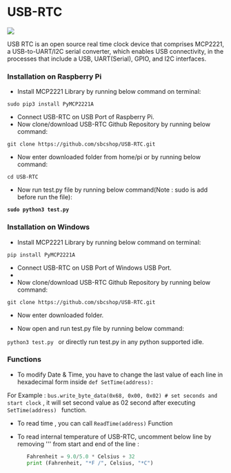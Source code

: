 # USB-RTC

<img src ="https://cdn.shopify.com/s/files/1/1217/2104/products/2_ad2ee31c-71ef-44dc-82d0-986541b065e5.jpg?v=1665636610&width=600" />

USB RTC is an open source real time clock device that comprises MCP2221, a USB-to-UART/I2C serial converter, which enables USB connectivity, in the processes that include a USB, UART(Serial), GPIO, and I2C interfaces. 

### Installation on Raspberry Pi

* Install MCP2221 Library by running below command on terminal:

``` sudo pip3 install PyMCP2221A ```
              
* Connect USB-RTC on USB Port of Raspberry Pi.
* Now clone/download USB-RTC Github Repository by running below command:

```git clone https://github.com/sbcshop/USB-RTC.git ```

* Now enter downloaded folder from home/pi or by running below command:

``` cd USB-RTC ```

* Now run test.py file by running below command(Note : sudo is add before run the file):

**```sudo python3 test.py ```**

### Installation on Windows

* Install MCP2221 Library by running below command on terminal:

``` pip install PyMCP2221A ```
              
* Connect USB-RTC on USB Port of Windows USB Port.
* 
* Now clone/download USB-RTC Github Repository by running below command:

```git clone https://github.com/sbcshop/USB-RTC.git ```

* Now enter downloaded folder.


* Now open and run test.py file by running below command:

```python3 test.py ``` or directly run test.py in any python supported idle.

### Functions

* To modify Date & Time, you have to change the last value of each line in hexadecimal form inside ```def SetTime(address):```

For Example : ``` bus.write_byte_data(0x68, 0x00, 0x02) # set seconds and start clock ``` , it will set second value as 02 second after executing  ```SetTime(address) ``` function.

* To read time , you can call ```ReadTime(address)``` Function
* To read internal temperature of USB-RTC, uncomment below line by removing ''' from start and end of the line :

    ```python Celsius = getTemp(address)
       Fahrenheit = 9.0/5.0 * Celsius + 32
       print (Fahrenheit, "*F /", Celsius, "*C") 
